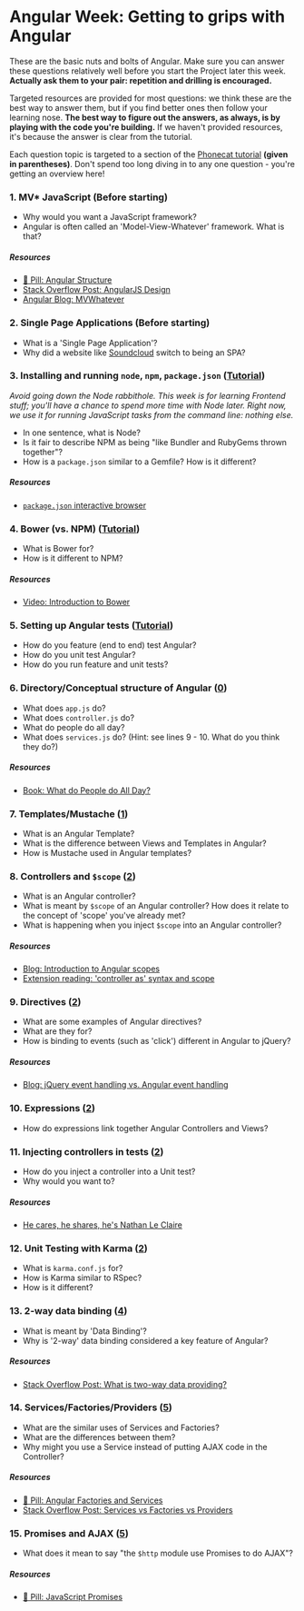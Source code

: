 # Angular Week: Getting to grips with Angular

These are the basic nuts and bolts of Angular. Make sure you can answer these questions relatively well before you start the Project later this week. **Actually ask them to your pair: repetition and drilling is encouraged.**

Targeted resources are provided for most questions: we think these are the best way to answer them, but if you find better ones then follow your learning nose. **The best way to figure out the answers, as always, is by playing with the code you're building.** If we haven't provided resources, it's because the answer is clear from the tutorial.

Each question topic is targeted to a section of the [Phonecat tutorial](https://docs.angularjs.org/tutorial) **(given in parentheses)**. Don't spend too long diving in to any one question - you're getting an overview here!

### 1. MV* JavaScript (Before starting)
- Why would you want a JavaScript framework?
- Angular is often called an 'Model-View-Whatever' framework. What is that?

##### Resources

- [:pill: Pill: Angular Structure](https://github.com/makersacademy/course/blob/master/pills/angular_structure.md)
- [Stack Overflow Post: AngularJS Design](http://stackoverflow.com/questions/20286917/angularjs-understanding-design-pattern)
- [Angular Blog: MVWhatever](https://plus.google.com/+AngularJS/posts/aZNVhj355G2)

### 2. Single Page Applications (Before starting)
- What is a 'Single Page Application'?
- Why did a website like [Soundcloud](https://soundcloud.com) switch to being an SPA?

### 3. Installing and running `node`, `npm`, `package.json` ([Tutorial](https://docs.angularjs.org/tutorial))

_Avoid going down the Node rabbithole. This week is for learning Frontend stuff; you'll have a chance to spend more time with Node later. Right now, we use it for running JavaScript tasks from the command line: nothing else._

- In one sentence, what is Node?
- Is it fair to describe NPM as being "like Bundler and RubyGems thrown together"?
- How is a `package.json` similar to a Gemfile? How is it different?

##### Resources
- [`package.json` interactive browser](http://browsenpm.org/package.json)

### 4. Bower (vs. NPM) ([Tutorial](https://docs.angularjs.org/tutorial))
- What is Bower for?
- How is it different to NPM?

##### Resources
- [Video: Introduction to Bower](https://egghead.io/lessons/bower-introduction-and-setup)

### 5. Setting up Angular tests ([Tutorial](https://docs.angularjs.org/tutorial))
- How do you feature (end to end) test Angular?
- How do you unit test Angular?
- How do you run feature and unit tests?

### 6. Directory/Conceptual structure of Angular ([0](https://docs.angularjs.org/tutorial/step_00))
- What does `app.js` do?
- What does `controller.js` do?
- What do people do all day?
- What does `services.js` do? (Hint: see lines 9 - 10. What do you think they do?)

##### Resources
- [Book: What do People do All Day?](http://www.amazon.co.uk/What-Do-People-All-Day/dp/0007353693)

### 7. Templates/Mustache ([1](https://docs.angularjs.org/tutorial/step_01))
- What is an Angular Template?
- What is the difference between Views and Templates in Angular?
- How is Mustache used in Angular templates?

### 8. Controllers and `$scope` ([2](https://docs.angularjs.org/tutorial/step_02))
- What is an Angular controller?
- What is meant by `$scope` of an Angular controller? How does it relate to the concept of 'scope' you've already met?
- What is happening when you inject `$scope` into an Angular controller?

##### Resources
- [Blog: Introduction to Angular scopes](http://blog.carbonfive.com/2014/02/11/angularjs-scopes-an-introduction/)
- [Extension reading: 'controller as' syntax and scope](https://thinkster.io/egghead/experimental-controller-as-syntax)

### 9. Directives ([2](https://docs.angularjs.org/tutorial/step_02))
- What are some examples of Angular directives?
- What are they for?
- How is binding to events (such as 'click') different in Angular to jQuery?

##### Resources
- [Blog: jQuery event handling vs. Angular event handling](https://daveceddia.com/angular/handle-dom-events-the-angular-way-without-jquery/)

### 10. Expressions ([2](https://docs.angularjs.org/tutorial/step_02))
- How do expressions link together Angular Controllers and Views?

### 11. Injecting controllers in tests ([2](https://docs.angularjs.org/tutorial/step_02))
- How do you inject a controller into a Unit test?
- Why would you want to?

##### Resources

- [He cares, he shares, he's Nathan Le Claire](http://nathanleclaire.com/blog/2013/12/13/how-to-unit-test-controllers-in-angularjs-without-setting-your-hair-on-fire/)

### 12. Unit Testing with Karma ([2](https://docs.angularjs.org/tutorial/step_02))
- What is `karma.conf.js` for?
- How is Karma similar to RSpec?
- How is it different?

### 13. 2-way data binding ([4](https://docs.angularjs.org/tutorial/step_04))
- What is meant by 'Data Binding'?
- Why is '2-way' data binding considered a key feature of Angular?

##### Resources

- [Stack Overflow Post: What is two-way data providing?](http://stackoverflow.com/questions/13504906/what-is-two-way-binding)

### 14. Services/Factories/Providers ([5](https://docs.angularjs.org/tutorial/step_05))
- What are the similar uses of Services and Factories?
- What are the differences between them?
- Why might you use a Service instead of putting AJAX code in the Controller?

##### Resources

- [:pill: Pill: Angular Factories and Services](https://github.com/makersacademy/course/blob/master/pills/angular_factories_services.md)
- [Stack Overflow Post: Services vs Factories vs Providers](http://stackoverflow.com/questions/15666048/angularjs-service-vs-provider-vs-factory)

### 15. Promises and AJAX ([5](https://docs.angularjs.org/tutorial/step_05))
- What does it mean to say "the `$http` module use Promises to do AJAX"?

##### Resources

- [:pill: Pill: JavaScript Promises](https://github.com/makersacademy/course/blob/master/pills/js_promises.md)
